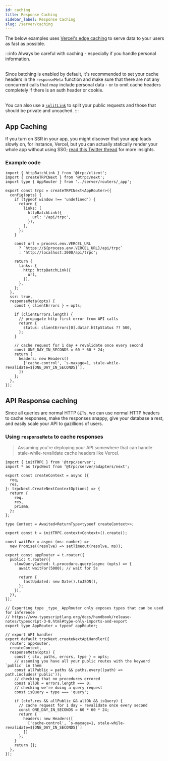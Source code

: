 ```yaml
---
id: caching
title: Response Caching
sidebar_label: Response Caching
slug: /server/caching
---
```


The below examples uses [Vercel's edge caching](https://vercel.com/docs/edge-network/caching) to serve data to your users as fast as possible.

:::info
Always be careful with caching - especially if you handle personal information.

&nbsp;  
Since batching is enabled by default, it's recommended to set your cache headers in the `responseMeta` function and make sure that there are not any concurrent calls that may include personal data - or to omit cache headers completely if there is an auth header or cookie.

&nbsp;  
You can also use a [`splitLink`](../client/links/splitLink.mdx) to split your public requests and those that should be private and uncached.
:::

## App Caching

If you turn on SSR in your app, you might discover that your app loads slowly on, for instance, Vercel, but you can actually statically render your whole app without using SSG; [read this Twitter thread](https://twitter.com/alexdotjs/status/1386274093041950722) for more insights.

### Example code

```tsx title='utils/trpc.tsx'
import { httpBatchLink } from '@trpc/client';
import { createTRPCNext } from '@trpc/next';
import type { AppRouter } from '../server/routers/_app';

export const trpc = createTRPCNext<AppRouter>({
  config(opts) {
    if (typeof window !== 'undefined') {
      return {
        links: [
          httpBatchLink({
            url: '/api/trpc',
          }),
        ],
      };
    }

    const url = process.env.VERCEL_URL
      ? `https://${process.env.VERCEL_URL}/api/trpc`
      : 'http://localhost:3000/api/trpc';

    return {
      links: {
        http: httpBatchLink({
          url,
        }),
      },
    };
  },
  ssr: true,
  responseMeta(opts) {
    const { clientErrors } = opts;

    if (clientErrors.length) {
      // propagate http first error from API calls
      return {
        status: clientErrors[0].data?.httpStatus ?? 500,
      };
    }

    // cache request for 1 day + revalidate once every second
    const ONE_DAY_IN_SECONDS = 60 * 60 * 24;
    return {
      headers: new Headers([
        ['cache-control', `s-maxage=1, stale-while-revalidate=${ONE_DAY_IN_SECONDS}`],
      ])
    };
  },
});
```

## API Response caching

Since all queries are normal HTTP `GET`s, we can use normal HTTP headers to cache responses, make the responses snappy, give your database a rest, and easily scale your API to gazillions of users.

### Using `responseMeta` to cache responses

> Assuming you're deploying your API somewhere that can handle stale-while-revalidate cache headers like Vercel.

```tsx title='server.ts'
import { initTRPC } from '@trpc/server';
import * as trpcNext from '@trpc/server/adapters/next';

export const createContext = async ({
  req,
  res,
}: trpcNext.CreateNextContextOptions) => {
  return {
    req,
    res,
    prisma,
  };
};

type Context = Awaited<ReturnType<typeof createContext>>;

export const t = initTRPC.context<Context>().create();

const waitFor = async (ms: number) =>
  new Promise((resolve) => setTimeout(resolve, ms));

export const appRouter = t.router({
  public: t.router({
    slowQueryCached: t.procedure.query(async (opts) => {
      await waitFor(5000); // wait for 5s

      return {
        lastUpdated: new Date().toJSON(),
      };
    }),
  }),
});

// Exporting type _type_ AppRouter only exposes types that can be used for inference
// https://www.typescriptlang.org/docs/handbook/release-notes/typescript-3-8.html#type-only-imports-and-export
export type AppRouter = typeof appRouter;

// export API handler
export default trpcNext.createNextApiHandler({
  router: appRouter,
  createContext,
  responseMeta(opts) {
    const { ctx, paths, errors, type } = opts;
    // assuming you have all your public routes with the keyword `public` in them
    const allPublic = paths && paths.every((path) => path.includes('public'));
    // checking that no procedures errored
    const allOk = errors.length === 0;
    // checking we're doing a query request
    const isQuery = type === 'query';

    if (ctx?.res && allPublic && allOk && isQuery) {
      // cache request for 1 day + revalidate once every second
      const ONE_DAY_IN_SECONDS = 60 * 60 * 24;
      return {
        headers: new Headers([
          ['cache-control', `s-maxage=1, stale-while-revalidate=${ONE_DAY_IN_SECONDS}`]
        ])
      };
    }
    return {};
  },
});
```

